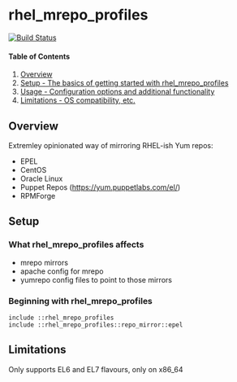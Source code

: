 # rhel_mrepo_profiles
[![Build Status](https://travis-ci.org/petems/petems-rhel_mrepo_profiles.svg?branch=master)](https://travis-ci.org/petems/petems-rhel_mrepo_profiles)

#### Table of Contents

1. [Overview](#overview)
1. [Setup - The basics of getting started with rhel_mrepo_profiles](#setup)
1. [Usage - Configuration options and additional functionality](#usage)
1. [Limitations - OS compatibility, etc.](#limitations)

## Overview

Extremley opinionated way of mirroring RHEL-ish Yum repos:

* EPEL
* CentOS
* Oracle Linux
* Puppet Repos (https://yum.puppetlabs.com/el/)
* RPMForge

## Setup

### What rhel_mrepo_profiles affects

* mrepo mirrors
* apache config for mrepo
* yumrepo config files to point to those mirrors

### Beginning with rhel_mrepo_profiles

```puppet
include ::rhel_mrepo_profiles
include ::rhel_mrepo_profiles::repo_mirror::epel
```

## Limitations

Only supports EL6 and EL7 flavours, only on x86_64
